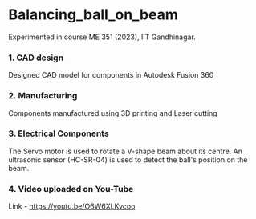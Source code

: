 # Balancing_ball_on_beam
Experimented in course ME 351 (2023), IIT Gandhinagar.

### 1. CAD design
Designed CAD model for components in Autodesk Fusion 360
### 2. Manufacturing
Components manufactured using 3D printing and Laser cutting
### 3. Electrical Components
The Servo motor is used to rotate a V-shape beam about its centre.
An ultrasonic sensor (HC-SR-04) is used to detect the ball's position on the beam.

### 4. Video uploaded on You-Tube 
Link - https://youtu.be/O6W6XLKvcoo

